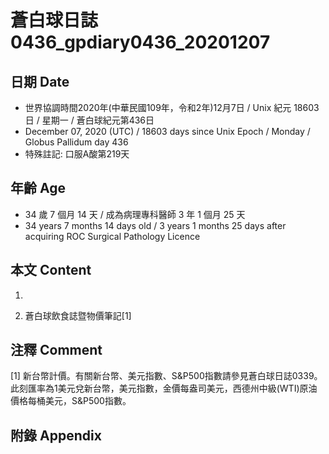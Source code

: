 [_metadata_:encoding]: - "utf-8"
[_metadata_:language]: - "zh-Hant-TW"
[_metadata_:fileformat]: - "markdown"
[_metadata_:MIME_type]: - "text/plain"
[_metadata_:markdown_version]: - "commonmark version 0.29"
[_metadata_:markdown_spec]: - "https://spec.commonmark.org/0.29/"

# 蒼白球日誌0436_gpdiary0436_20201207 #

## 日期 Date ##

* 世界協調時間2020年(中華民國109年，令和2年)12月7日 / Unix 紀元 18603 日 / 星期一 / 蒼白球紀元第436日
* December 07, 2020 (UTC) / 18603 days since Unix Epoch / Monday / Globus Pallidum day 436
* 特殊註記: 口服A酸第219天

## 年齡 Age ##

* 34 歲 7 個月 14 天 / 成為病理專科醫師 3 年 1 個月 25 天
* 34 years 7 months 14 days old / 3 years 1 months 25 days after acquiring ROC Surgical Pathology Licence

## 本文 Content ##

1. 

    
2. 蒼白球飲食誌暨物價筆記[1]

    

## 注釋 Comment ##

[1] 新台幣計價。有關新台幣、美元指數、S&P500指數請參見蒼白球日誌0339。此刻匯率為1美元兌新台幣，美元指數，金價每盎司美元，西德州中級(WTI)原油價格每桶美元，S&P500指數。



## 附錄 Appendix ##


